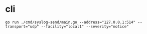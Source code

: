 # cli

```
go run ./cmd/syslog-send/main.go --address="127.0.0.1:514" --transport="udp" --facility="local1" --severity="notice"
```








